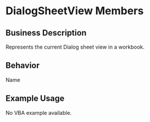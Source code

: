 # DialogSheetView Members

## Business Description
Represents the current Dialog sheet view in a workbook.

## Behavior
Name

## Example Usage
No VBA example available.